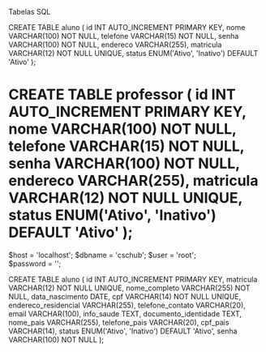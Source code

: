 Tabelas SQL

CREATE TABLE aluno (
    id INT AUTO_INCREMENT PRIMARY KEY,
    nome VARCHAR(100) NOT NULL,
    telefone VARCHAR(15) NOT NULL,
    senha VARCHAR(100) NOT NULL,
    endereco VARCHAR(255),
    matricula VARCHAR(12) NOT NULL UNIQUE,
    status ENUM('Ativo', 'Inativo') DEFAULT 'Ativo'
);

CREATE TABLE professor (
    id INT AUTO_INCREMENT PRIMARY KEY,
    nome VARCHAR(100) NOT NULL,
    telefone VARCHAR(15) NOT NULL,
    senha VARCHAR(100) NOT NULL,
    endereco VARCHAR(255),
    matricula VARCHAR(12) NOT NULL UNIQUE,
    status ENUM('Ativo', 'Inativo') DEFAULT 'Ativo'
);
================================================

$host = 'localhost';
$dbname = 'cschub'; 
$user = 'root';          
$password = '';          


CREATE TABLE aluno (
    id INT AUTO_INCREMENT PRIMARY KEY,
    matricula VARCHAR(12) NOT NULL UNIQUE,
    nome_completo VARCHAR(255) NOT NULL,
    data_nascimento DATE,
    cpf VARCHAR(14) NOT NULL UNIQUE,
    endereco_residencial VARCHAR(255),
    telefone_contato VARCHAR(20),
    email VARCHAR(100),
    info_saude TEXT,
    documento_identidade TEXT,
    nome_pais VARCHAR(255),
    telefone_pais VARCHAR(20),
    cpf_pais VARCHAR(14),
    status ENUM('Ativo', 'Inativo') DEFAULT 'Ativo',
    senha VARCHAR(100) NOT NULL
);
